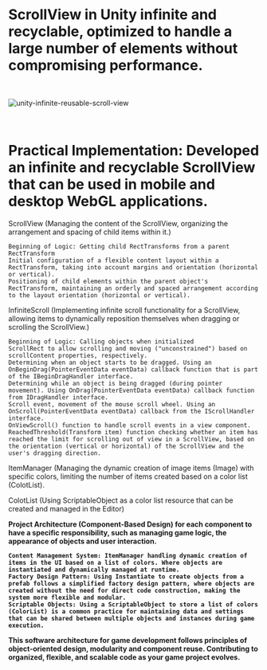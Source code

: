 # ScrollView in Unity infinite and recyclable, optimized to handle a large number of elements without compromising performance. 

<br>

![unity-infinite-reusable-scroll-view](https://github.com/alfredo1995/infinite-scroll-view/assets/71193893/6d877a7f-02d5-4911-83a3-8685e4d142da)

<br>

<h1>  Practical Implementation: Developed an infinite and recyclable ScrollView that can be used in mobile and desktop WebGL applications. </h1> 

ScrollView (Managing the content of the ScrollView, organizing the arrangement and spacing of child items within it.)

    Beginning of Logic: Getting child RectTransforms from a parent RectTransform
    Initial configuration of a flexible content layout within a RectTransform, taking into account margins and orientation (horizontal or vertical).
    Positioning of child elements within the parent object's RectTransform, maintaining an orderly and spaced arrangement according to the layout orientation (horizontal or vertical).

InfiniteScroll (Implementing infinite scroll functionality for a ScrollView, allowing items to dynamically reposition themselves when dragging or scrolling the ScrollView.)

    Beginning of Logic: Calling objects when initialized
    ScrollRect to allow scrolling and moving ("unconstrained") based on scrollContent properties, respectively.
    Determining when an object starts to be dragged. Using an OnBeginDrag(PointerEventData eventData) callback function that is part of the IBeginDragHandler interface.
    Determining while an object is being dragged (during pointer movement). Using OnDrag(PointerEventData eventData) callback function from IDragHandler interface.
    Scroll event, movement of the mouse scroll wheel. Using an OnScroll(PointerEventData eventData) callback from the IScrollHandler interface.
    OnViewScroll() function to handle scroll events in a view component.
    ReachedThreshold(Transform item) function checking whether an item has reached the limit for scrolling out of view in a ScrollView, based on the orientation (vertical or horizontal) of the ScrollView and the user's dragging direction.

ItemManager (Managing the dynamic creation of image items (Image) with specific colors, limiting the number of items created based on a color list (ColotList).

ColotList (Using ScriptableObject as a color list resource that can be created and managed in the Editor)


<strong>  Project Architecture (Component-Based Design) for each component to have a specific responsibility, such as managing game logic, the appearance of objects and user interaction.

    Content Management System: ItemManager handling dynamic creation of items in the UI based on a list of colors. Where objects are instantiated and dynamically managed at runtime.
    Factory Design Pattern: Using Instantiate to create objects from a prefab follows a simplified factory design pattern, where objects are created without the need for direct code construction, making the system more flexible and modular.
    Scriptable Objects: Using a ScriptableObject to store a list of colors (ColorList) is a common practice for maintaining data and settings that can be shared between multiple objects and instances during game execution.

This software architecture for game development follows principles of object-oriented design, modularity and component reuse. Contributing to organized, flexible, and scalable code as your game project evolves.
